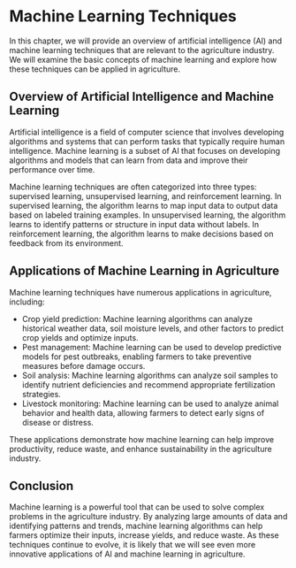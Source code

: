 Machine Learning Techniques
==============================================================================================

In this chapter, we will provide an overview of artificial intelligence (AI) and machine learning techniques that are relevant to the agriculture industry. We will examine the basic concepts of machine learning and explore how these techniques can be applied in agriculture.

Overview of Artificial Intelligence and Machine Learning
--------------------------------------------------------

Artificial intelligence is a field of computer science that involves developing algorithms and systems that can perform tasks that typically require human intelligence. Machine learning is a subset of AI that focuses on developing algorithms and models that can learn from data and improve their performance over time.

Machine learning techniques are often categorized into three types: supervised learning, unsupervised learning, and reinforcement learning. In supervised learning, the algorithm learns to map input data to output data based on labeled training examples. In unsupervised learning, the algorithm learns to identify patterns or structure in input data without labels. In reinforcement learning, the algorithm learns to make decisions based on feedback from its environment.

Applications of Machine Learning in Agriculture
-----------------------------------------------

Machine learning techniques have numerous applications in agriculture, including:

* Crop yield prediction: Machine learning algorithms can analyze historical weather data, soil moisture levels, and other factors to predict crop yields and optimize inputs.
* Pest management: Machine learning can be used to develop predictive models for pest outbreaks, enabling farmers to take preventive measures before damage occurs.
* Soil analysis: Machine learning algorithms can analyze soil samples to identify nutrient deficiencies and recommend appropriate fertilization strategies.
* Livestock monitoring: Machine learning can be used to analyze animal behavior and health data, allowing farmers to detect early signs of disease or distress.

These applications demonstrate how machine learning can help improve productivity, reduce waste, and enhance sustainability in the agriculture industry.

Conclusion
----------

Machine learning is a powerful tool that can be used to solve complex problems in the agriculture industry. By analyzing large amounts of data and identifying patterns and trends, machine learning algorithms can help farmers optimize their inputs, increase yields, and reduce waste. As these techniques continue to evolve, it is likely that we will see even more innovative applications of AI and machine learning in agriculture.
